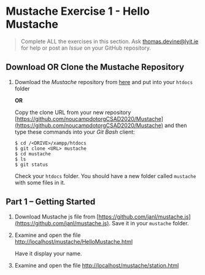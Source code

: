 # Mustache Exercise 1 - Hello Mustache
		
> Complete ALL the exercises in this section. Ask thomas.devine@lyit.ie for help or post an *Issue* on your GitHub repository.

## Download OR Clone the Mustache Repository

1.	Download the *Mustache* repository from [here](https://github.com/noucampdotorgCSAD2020/Mustache) and put into your ``htdocs`` folder

	**OR**

	Copy the clone URL from your new repository [https://github.com/noucampdotorgCSAD2020/Mustache](https://github.com/noucampdotorgCSAD2020/Mustache) and then type these commands into your *Git Bash* client:

	```
	$ cd /<DRIVE>/xampp/htdocs   
	$ git clone <URL> mustache
	$ cd mustache
	$ ls
	$ git status

	```

	Check your ``htdocs`` folder.  You should have a new folder called ``mustache`` with some files in it.

## Part 1 – Getting Started

1.	Download Mustache js file from [https://github.com/janl/mustache.js](https://github.com/janl/mustache.js).  Save it in your ``mustache`` folder.

1.  Examine and open the file [http://localhost/mustache/HelloMustache.html](http://localhost/mustache/HelloMustache.html)

	Have it display your name.

1.  Examine and open the file [http://localhost/mustache/station.html](http://localhost/mustache/station.html)